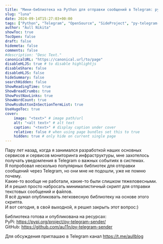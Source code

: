 ```yaml
---
title: "Мини-библиотека на Python для отправки сообщений в Telegram: py-telegram-sender."
slug: "luna"
date: 2024-09-14T15:27:03+00:00
tags: ["Python", "Telegram", "OpenSource", "SideProject", "py-telegram-sender"]
author: "Aull Nikita"
showToc: true
TocOpen: false
draft: false
hidemeta: false
comments: false
#description: "Desc Text."
canonicalURL: "https://canonical.url/to/page"
disableHLJS: true # to disable highlightjs
disableShare: false
disableHLJS: false
hideSummary: false
searchHidden: false
ShowReadingTime: true
ShowBreadCrumbs: true
ShowPostNavLinks: true
ShowWordCount: true
ShowRssButtonInSectionTermList: true
UseHugoToc: true
cover:
    image: "<text>" # image path/url
    alt: "<alt text>" # alt text
    caption: "<text>" # display caption under cover
    relative: false # when using page bundles set this to true
    hidden: true # only hide on current single page
---
```


Пару лет назад, когда я занимался разработкой наших основных сервисов и сервисов мониторинга инфраструктуры, мне захотелось получать уведомления в Telegram о важных событиях в системах.   
Я попробовал несколько популярных библиотек для отправки сообщений через Telegram, но они мне не подошли, уже не помню почему.   
Какие-то вообще не работали, какие-то были слишком тяжеловесными.   
И я решил просто набросать минималистичный скрипт для отправки текстовых сообщений и файлов.   
Я всё думал опубликовать легковесную библиотеку на основе этого скрипта.   
И вот сегодня, в свой выходной, я решил закрыть этот вопрос:)   

Библиотека готова и опубликована на ресурсах:   
PyPi: https://pypi.org/project/py-telegram-sender/   
GitHub: https://github.com/au11n/py-telegram-sender   


Для обсуждения приглашаю в Telegram канал https://t.me/aullblog


